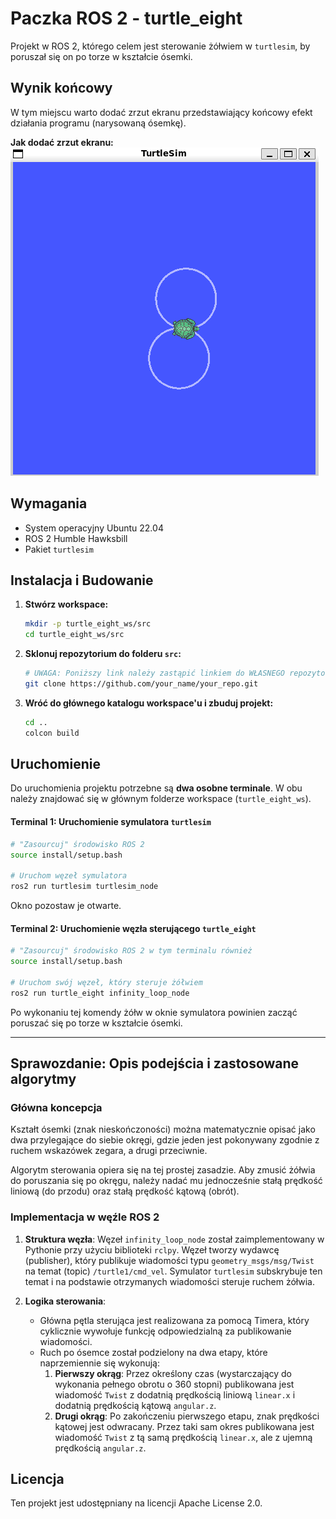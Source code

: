 # Paczka ROS 2 - turtle_eight

Projekt w ROS 2, którego celem jest sterowanie żółwiem w `turtlesim`, by poruszał się on po torze w kształcie ósemki.

## Wynik końcowy

W tym miejscu warto dodać zrzut ekranu przedstawiający końcowy efekt działania programu (narysowaną ósemkę).

**Jak dodać zrzut ekranu:**
![Wynik działania programu](images/wynik.png)

## Wymagania

*   System operacyjny Ubuntu 22.04
*   ROS 2 Humble Hawksbill
*   Pakiet `turtlesim`

## Instalacja i Budowanie

1.  **Stwórz workspace:**
    ```bash
    mkdir -p turtle_eight_ws/src
    cd turtle_eight_ws/src
    ```

2.  **Sklonuj repozytorium do folderu `src`:**
    ```bash
    # UWAGA: Poniższy link należy zastąpić linkiem do WŁASNEGO repozytorium!
    git clone https://github.com/your_name/your_repo.git
    ```

3.  **Wróć do głównego katalogu workspace'u i zbuduj projekt:**
    ```bash
    cd ..
    colcon build
    ```

## Uruchomienie

Do uruchomienia projektu potrzebne są **dwa osobne terminale**. W obu należy znajdować się w głównym folderze workspace (`turtle_eight_ws`).

#### **Terminal 1: Uruchomienie symulatora `turtlesim`**

```bash
# "Zasourcuj" środowisko ROS 2
source install/setup.bash

# Uruchom węzeł symulatora
ros2 run turtlesim turtlesim_node
```
Okno pozostaw je otwarte.

#### **Terminal 2: Uruchomienie węzła sterującego `turtle_eight`**

```bash
# "Zasourcuj" środowisko ROS 2 w tym terminalu również
source install/setup.bash

# Uruchom swój węzeł, który steruje żółwiem
ros2 run turtle_eight infinity_loop_node
```
Po wykonaniu tej komendy żółw w oknie symulatora powinien zacząć poruszać się po torze w kształcie ósemki.

---

## Sprawozdanie: Opis podejścia i zastosowane algorytmy

### Główna koncepcja

Kształt ósemki (znak nieskończoności) można matematycznie opisać jako dwa przylegające do siebie okręgi, gdzie jeden jest pokonywany zgodnie z ruchem wskazówek zegara, a drugi przeciwnie.

Algorytm sterowania opiera się na tej prostej zasadzie. Aby zmusić żółwia do poruszania się po okręgu, należy nadać mu jednocześnie stałą prędkość liniową (do przodu) oraz stałą prędkość kątową (obrót).

### Implementacja w węźle ROS 2

1.  **Struktura węzła**: Węzeł `infinity_loop_node` został zaimplementowany w Pythonie przy użyciu biblioteki `rclpy`. Węzeł tworzy wydawcę (publisher), który publikuje wiadomości typu `geometry_msgs/msg/Twist` na temat (topic) `/turtle1/cmd_vel`. Symulator `turtlesim` subskrybuje ten temat i na podstawie otrzymanych wiadomości steruje ruchem żółwia.

2.  **Logika sterowania**:
    *   Główna pętla sterująca jest realizowana za pomocą Timera, który cyklicznie wywołuje funkcję odpowiedzialną za publikowanie wiadomości.
    *   Ruch po ósemce został podzielony na dwa etapy, które naprzemiennie się wykonują:
        1.  **Pierwszy okrąg**: Przez określony czas (wystarczający do wykonania pełnego obrotu o 360 stopni) publikowana jest wiadomość `Twist` z dodatnią prędkością liniową `linear.x` i dodatnią prędkością kątową `angular.z`.
        2.  **Drugi okrąg**: Po zakończeniu pierwszego etapu, znak prędkości kątowej jest odwracany. Przez taki sam okres publikowana jest wiadomość `Twist` z tą samą prędkością `linear.x`, ale z ujemną prędkością `angular.z`.

## Licencja

Ten projekt jest udostępniany na licencji Apache License 2.0.
